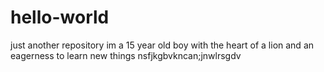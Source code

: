# hello-world
just another repository
 im a 15 year old boy with the heart of a lion and an eagerness to learn new things
  nsfjkgbvkncan;jnwlrsgdv
